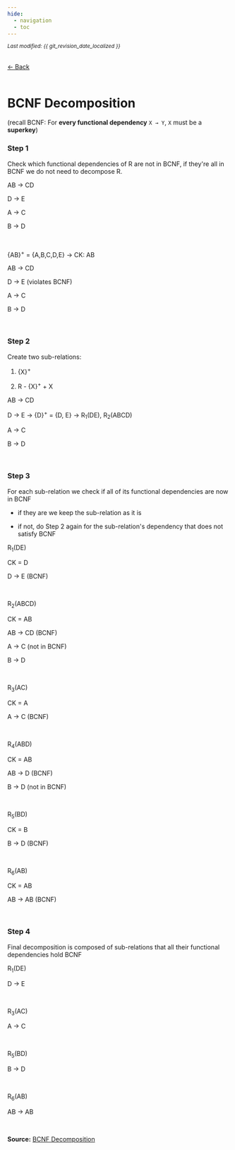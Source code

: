 ```yaml
---
hide:
  - navigation
  - toc
---
```


<small><i>Last modified: {{ git_revision_date_localized }}</i></small>

<div class="back-button">
    <br>
    <a href="javascript:history.back()">← Back</a>
    <br>
    <br>
</div>

# BCNF Decomposition

 
(recall BCNF: For **every functional dependency** `X → Y`, `X` must be a **superkey**)

### Step 1

Check which functional dependencies of R are not in BCNF, if they're all in BCNF we do not need to decompose R.

AB -> CD

D -> E

A -> C

B -> D

<br>

{AB}<sup>+</sup> = {A,B,C,D,E} -> CK: AB

AB -> CD

D -> E (violates BCNF)

A -> C

B -> D

<br>

### Step 2

Create two sub-relations:

1. {X}<sup>+</sup>

2. R - {X}<sup>+</sup> + X

AB -> CD

D -> E ->  {D}<sup>+</sup> = {D, E} -> R<sub>1</sub>(DE), R<sub>2</sub>(ABCD)

A -> C

B -> D

<br>

### Step 3

For each sub-relation we check if all of its functional dependencies are now in BCNF

- if they are we keep the sub-relation as it is

- if not, do Step 2 again for the sub-relation's dependency that does not satisfy BCNF

R<sub>1</sub>(DE)

CK = D

D -> E (BCNF)

<br>

R<sub>2</sub>(ABCD)

CK = AB

AB -> CD (BCNF)

A -> C (not in BCNF)

B -> D

<br>

R<sub>3</sub>(AC)

CK = A

A -> C (BCNF)

<br>

R<sub>4</sub>(ABD)

CK = AB

AB -> D (BCNF)

B -> D (not in BCNF)

<br>

R<sub>5</sub>(BD)

CK = B

B -> D (BCNF)

<br>

R<sub>6</sub>(AB)

CK = AB

AB -> AB (BCNF)

<br>

### Step 4

Final decomposition is composed of sub-relations that all their functional dependencies hold BCNF


R<sub>1</sub>(DE)

D -> E

<br>

R<sub>3</sub>(AC)

A -> C

<br>

R<sub>5</sub>(BD)

B -> D

<br>

R<sub>6</sub>(AB)

AB -> AB

<br>


**Source:** [BCNF Decomposition](https://www.youtube.com/watch?v=WKJH3V7UAgg)
